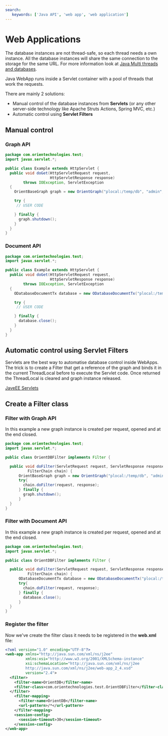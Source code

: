 ```yaml
---
search:
   keywords: ['Java API', 'web app', 'web application']
---
```


# Web Applications

The database instances are not thread-safe, so each thread needs a own instance. All the database instances will share the same connection to the storage for the same URL. For more information look at [Java Multi threads and databases](Java-Multi-Threading.md).

Java WebApp runs inside a Servlet container with a pool of threads that work the requests.

There are mainly 2 solutions:
- Manual control of the database instances from **Servlets** (or any other server-side technology like Apache Struts Actions, Spring MVC, etc.)
- Automatic control using **Servlet Filters**

## Manual control

### Graph API

```java
package com.orientechnologies.test;
import javax.servlet.*;

public class Example extends HttpServlet {
  public void doGet(HttpServletRequest request,
                    HttpServletResponse response)
        throws IOException, ServletException
  {
    OrientBaseGraph graph = new OrientGraph("plocal:/temp/db", "admin", "admin");

    try {
     // USER CODE

    } finally {
      graph.shutdown();
    }
  }
}
```

### Document API

```java
package com.orientechnologies.test;
import javax.servlet.*;

public class Example extends HttpServlet {
  public void doGet(HttpServletRequest request,
                    HttpServletResponse response)
        throws IOException, ServletException
  {
    ODatabaseDocumentTx database = new ODatabaseDocumentTx("plocal:/temp/db").open("admin", "admin");

    try {
     // USER CODE

    } finally {
      database.close();
    }
  }
}
```

## Automatic control using Servlet Filters

Servlets are the best way to automatise database control inside WebApps. The trick is to create a Filter that get a reference of the graph and binds it in the current ThreadLocal before to execute the Servlet code. Once returned the ThreadLocal is cleared and graph instance released.

[JaveEE Servlets](http://www.oracle.com/technetwork/java/javaee/servlet/index.html)
## Create a Filter class

### Filter with Graph API 

In this example a new graph instance is created per request, opened and at the end closed.
```java
package com.orientechnologies.test;
import javax.servlet.*;

public class OrientDBFilter implements Filter {

  public void doFilter(ServletRequest request, ServletResponse response,
          FilterChain chain) {
      OrientBaseGraph graph = new OrientGraph("plocal:/temp/db", "admin", "admin");
      try{
        chain.doFilter(request, response);
      } finally {
        graph.shutdown();
      }
  }
}
```

### Filter with Document API 

In this example a new graph instance is created per request, opened and at the end closed.
```java
package com.orientechnologies.test;
import javax.servlet.*;

public class OrientDBFilter implements Filter {

  public void doFilter(ServletRequest request, ServletResponse response,
          FilterChain chain) {
      ODatabaseDocumentTx database = new ODatabaseDocumentTx("plocal:/temp/db").open("admin", "admin");
      try{
        chain.doFilter(request, response);
      } finally {
        database.close();
      }
  }
}
```

### Register the filter

Now we've create the filter class it needs to be registered in the **web.xml** file:
```xml
<?xml version="1.0" encoding="UTF-8"?>
<web-app xmlns="http://java.sun.com/xml/ns/j2ee"
         xmlns:xsi="http://www.w3.org/2001/XMLSchema-instance"
         xsi:schemaLocation="http://java.sun.com/xml/ns/j2ee
         http://java.sun.com/xml/ns/j2ee/web-app_2_4.xsd"
         version="2.4">
  <filter>
    <filter-name>OrientDB</filter-name>
    <filter-class>com.orientechnologies.test.OrientDBFilter</filter-class>
  </filter>
    <filter-mapping>
      <filter-name>OrientDB</filter-name>
      <url-pattern>/*</url-pattern>
    </filter-mapping>
    <session-config>
      <session-timeout>30</session-timeout>
    </session-config>
</web-app>
```
